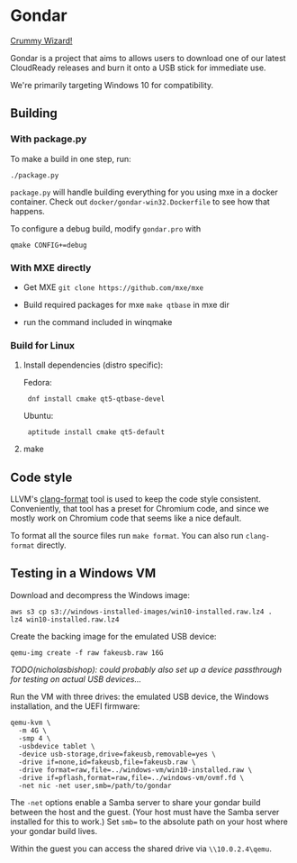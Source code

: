 # Gondar
[Crummy Wizard!](https://www.youtube.com/watch?v=1TVjEGqJoMg)

Gondar is a project that aims to allows users to download one of our latest
CloudReady releases and burn it onto a USB stick for immediate use.

We're primarily targeting Windows 10 for compatibility.

## Building
### With package.py
To make a build in one step, run:
```
./package.py
```
`package.py` will handle building everything for you using mxe in a
docker container.  Check out `docker/gondar-win32.Dockerfile` to see
how that happens.

To configure a debug build, modify `gondar.pro` with

```
qmake CONFIG+=debug
```

### With MXE directly

* Get MXE `git clone https://github.com/mxe/mxe`

* Build required packages for mxe `make qtbase` in mxe dir

* run the command included in winqmake

### Build for Linux

1. Install dependencies (distro specific):

    Fedora:

        dnf install cmake qt5-qtbase-devel

    Ubuntu:

        aptitude install cmake qt5-default

2. make

## Code style

LLVM's
[clang-format](http://releases.llvm.org/4.0.0/tools/clang/docs/ClangFormat.html) tool
is used to keep the code style consistent. Conveniently, that tool has
a preset for Chromium code, and since we mostly work on Chromium code
that seems like a nice default.

To format all the source files run `make format`. You can also run
`clang-format` directly.

## Testing in a Windows VM

Download and decompress the Windows image:

    aws s3 cp s3://windows-installed-images/win10-installed.raw.lz4 .
    lz4 win10-installed.raw.lz4

Create the backing image for the emulated USB device:

    qemu-img create -f raw fakeusb.raw 16G

*TODO(nicholasbishop): could probably also set up a device passthrough
for testing on actual USB devices...*

Run the VM with three drives: the emulated USB device, the Windows
installation, and the UEFI firmware:

    qemu-kvm \
      -m 4G \
      -smp 4 \
      -usbdevice tablet \
      -device usb-storage,drive=fakeusb,removable=yes \
      -drive if=none,id=fakeusb,file=fakeusb.raw \
      -drive format=raw,file=../windows-vm/win10-installed.raw \
      -drive if=pflash,format=raw,file=../windows-vm/ovmf.fd \
      -net nic -net user,smb=/path/to/gondar

The `-net` options enable a Samba server to share your gondar build
between the host and the guest. (Your host must have the Samba server
installed for this to work.) Set `smb=` to the absolute path on your
host where your gondar build lives.

Within the guest you can access the shared drive via `\\10.0.2.4\qemu`.
